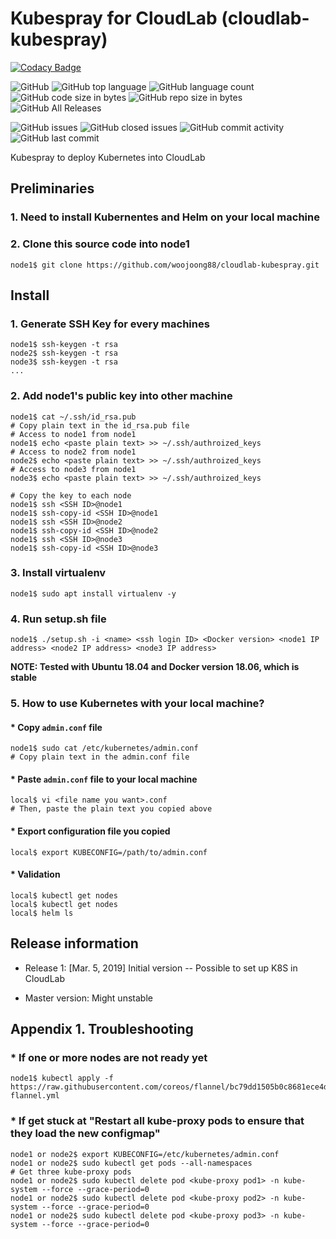 # Kubespray for CloudLab (cloudlab-kubespray)

[![Codacy Badge](https://api.codacy.com/project/badge/Grade/20065f2a383243648c9c5e44326ab32a)](https://app.codacy.com/app/woojoong88/cloudlab-kubespray?utm_source=github.com&utm_medium=referral&utm_content=woojoong88/cloudlab-kubespray&utm_campaign=Badge_Grade_Dashboard)

![GitHub](https://img.shields.io/github/license/woojoong88/cloudlab-kubespray.svg)
![GitHub top language](https://img.shields.io/github/languages/top/woojoong88/cloudlab-kubespray.svg)
![GitHub language count](https://img.shields.io/github/languages/count/woojoong88/cloudlab-kubespray.svg)
![GitHub code size in bytes](https://img.shields.io/github/languages/code-size/woojoong88/cloudlab-kubespray.svg)
![GitHub repo size in bytes](https://img.shields.io/github/repo-size/woojoong88/cloudlab-kubespray.svg)
![GitHub All Releases](https://img.shields.io/github/downloads/woojoong88/cloudlab-kubespray/total.svg)

![GitHub issues](https://img.shields.io/github/issues-raw/woojoong88/cloudlab-kubespray.svg)
![GitHub closed issues](https://img.shields.io/github/issues-closed-raw/woojoong88/cloudlab-kubespray.svg)
![GitHub commit activity](https://img.shields.io/github/commit-activity/y/woojoong88/cloudlab-kubespray.svg)
![GitHub last commit](https://img.shields.io/github/last-commit/woojoong88/cloudlab-kubespray.svg)

Kubespray to deploy Kubernetes into CloudLab

## Preliminaries
### 1. Need to install Kubernentes and Helm on your local machine

### 2. Clone this source code into node1
```
node1$ git clone https://github.com/woojoong88/cloudlab-kubespray.git
```

## Install

### 1. Generate SSH Key for every machines
```
node1$ ssh-keygen -t rsa
node2$ ssh-keygen -t rsa
node3$ ssh-keygen -t rsa
...
```

### 2. Add node1's public key into other machine
```
node1$ cat ~/.ssh/id_rsa.pub
# Copy plain text in the id_rsa.pub file
# Access to node1 from node1
node1$ echo <paste plain text> >> ~/.ssh/authroized_keys
# Access to node2 from node1
node2$ echo <paste plain text> >> ~/.ssh/authroized_keys
# Access to node3 from node1
node3$ echo <paste plain text> >> ~/.ssh/authroized_keys

# Copy the key to each node
node1$ ssh <SSH ID>@node1
node1$ ssh-copy-id <SSH ID>@node1
node1$ ssh <SSH ID>@node2
node1$ ssh-copy-id <SSH ID>@node2
node1$ ssh <SSH ID>@node3
node1$ ssh-copy-id <SSH ID>@node3
```

### 3. Install virtualenv
```
node1$ sudo apt install virtualenv -y
```

### 4. Run setup.sh file
```
node1$ ./setup.sh -i <name> <ssh login ID> <Docker version> <node1 IP address> <node2 IP address> <node3 IP address>
```

**NOTE: Tested with Ubuntu 18.04 and Docker version 18.06, which is stable**

### 5. How to use Kubernetes with your local machine?
#### * Copy `admin.conf` file
```
node1$ sudo cat /etc/kubernetes/admin.conf
# Copy plain text in the admin.conf file
```

#### * Paste `admin.conf` file to your local machine
```
local$ vi <file name you want>.conf
# Then, paste the plain text you copied above
```

#### * Export configuration file you copied
```
local$ export KUBECONFIG=/path/to/admin.conf
```

#### * Validation
```
local$ kubectl get nodes
local$ kubectl get nodes
local$ helm ls
```

## Release information
* Release 1: [Mar. 5, 2019] Initial version -- Possible to set up K8S in CloudLab

* Master version: Might unstable

## Appendix 1. Troubleshooting

### * If one or more nodes are not ready yet
```
node1$ kubectl apply -f https://raw.githubusercontent.com/coreos/flannel/bc79dd1505b0c8681ece4de4c0d86c5cd2643275/Documentation/kube-flannel.yml
```

### * If get stuck at "Restart all kube-proxy pods to ensure that they load the new configmap"
```
node1 or node2$ export KUBECONFIG=/etc/kubernetes/admin.conf
node1 or node2$ sudo kubectl get pods --all-namespaces
# Get three kube-proxy pods
node1 or node2$ sudo kubectl delete pod <kube-proxy pod1> -n kube-system --force --grace-period=0
node1 or node2$ sudo kubectl delete pod <kube-proxy pod2> -n kube-system --force --grace-period=0
node1 or node2$ sudo kubectl delete pod <kube-proxy pod3> -n kube-system --force --grace-period=0
```
